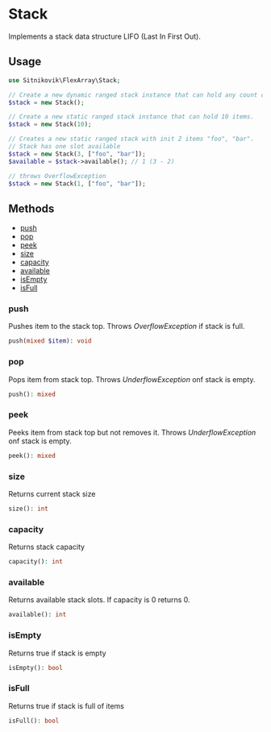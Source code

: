 # Stack

Implements a stack data structure LIFO (Last In First Out).

## Usage

```php
use Sitnikovik\FlexArray\Stack;

// Create a new dynamic ranged stack instance that can hold any count of items.
$stack = new Stack();

// Create a new static ranged stack instance that can hold 10 items.
$stack = new Stack(10);

// Creates a new static ranged stack with init 2 items "foo", "bar". 
// Stack has one slot available
$stack = new Stack(3, ["foo", "bar"]);
$available = $stack->available(); // 1 (3 - 2)

// throws OverflowException
$stack = new Stack(1, ["foo", "bar"]); 
```

## Methods

- [push](#push)
- [pop](#pop)
- [peek](#peek)
- [size](#size)
- [capacity](#capacity)
- [available](#available)
- [isEmpty](#isempty)
- [isFull](#isempty)

### push

Pushes item to the stack top. Throws *OverflowException* if stack is full.

```php 
push(mixed $item): void
```

### pop

Pops item from stack top. Throws *UnderflowException* onf stack is empty.

```php 
push(): mixed
```

### peek

Peeks item from stack top but not removes it. Throws *UnderflowException* onf stack is empty.

```php
peek(): mixed
```

### size

Returns current stack size

```php
size(): int
```

### capacity

Returns stack capacity

```php
capacity(): int
```

### available

Returns available stack slots. If capacity is 0 returns 0.

```php
available(): int
```

### isEmpty

Returns true if stack is empty

```php
isEmpty(): bool
```

### isFull

Returns true if stack is full of items

```php
isFull(): bool
```